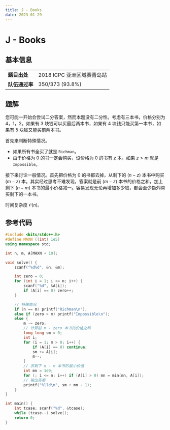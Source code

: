 ```yaml
---
title: J - Books
date: 2023-01-29
---
```


# J - Books

## 基本信息

<table>
<tr>
<td><b>题目出处</b></td><td>2018 ICPC 亚洲区域赛青岛站</td>
</tr>
<tr>
<td><b>队伍通过率</b></td><td>350/373 (93.8%)</td>
</tr>
</table>

## 题解

您可能一开始会尝试二分答案，然而本题没有二分性。考虑有三本书，价格分别为 $4$，$1$，$2$。如果有 $3$ 块钱可以买最后两本书，如果有 $4$ 块钱只能买第一本书，如果有 $5$ 块钱又能买前两本书。

首先来判断特殊情况。

* 如果所有书全买了就是 `Richman`。
* 由于价格为 $0$ 的书一定会购买，设价格为 $0$ 的书有 $z$ 本。如果 $z > m$ 就是 `Impossible`。

接下来讨论一般情况。首先把价格为 $0$ 的书都去掉，从剩下的 $(n - z)$ 本书中购买 $(m - z)$ 本。其实经过思考不难发现，答案就是前 $(m - z)$ 本书的价格之和，加上剩下 $(n - m)$ 本书的最小价格减一。容易发现无论再增加多少钱，都会至少额外购买剩下的一本书。

时间复杂度 $\mathcal{O}(n)$。

## 参考代码

```c++ linenums="1"
#include <bits/stdc++.h>
#define MAXN ((int) 1e5)
using namespace std;

int n, m, A[MAXN + 10];

void solve() {
    scanf("%d%d", &n, &m);

    int zero = 0;
    for (int i = 1; i <= n; i++) {
        scanf("%d", &A[i]);
        if (A[i] == 0) zero++;
    }

    // 特殊情况
    if (n == m) printf("Richman\n");
    else if (zero > m) printf("Impossible\n");
    else {
        m -= zero;
        // 计算前 m - zero 本书的价格之和
        long long sm = 0;
        int i;
        for (i = 1; m > 0; i++) {
            if (A[i] == 0) continue;
            sm += A[i];
            m--;
        }
        // 求剩下 n - m 本书的最小价值
        int mn = 1e9;
        for (; i <= n; i++) if (A[i] > 0) mn = min(mn, A[i]);
        // 输出答案
        printf("%lld\n", sm + mn - 1);
    }
}

int main() {
    int tcase; scanf("%d", &tcase);
    while (tcase--) solve();
    return 0;
}
```
